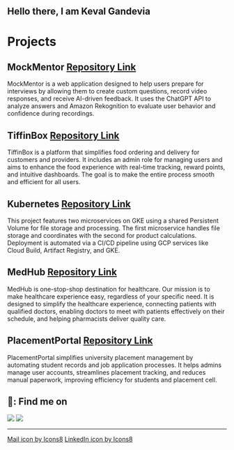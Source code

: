 ## Hello there, I am Keval Gandevia

# Projects

## MockMentor [Repository Link](https://github.com/Keval-Gandevia/MockMentor)
MockMentor is a web application designed to help users prepare for interviews by allowing them to create custom questions, record video responses, and receive AI-driven feedback. It uses the ChatGPT API to analyze answers and Amazon Rekognition to evaluate user behavior and confidence during recordings.

## TiffinBox [Repository Link](https://github.com/Keval-Gandevia/TiffinBox)
TiffinBox is a platform that simplifies food ordering and delivery for customers and providers. It includes an admin role for managing users and aims to enhance the food experience with real-time tracking, reward points, and intuitive dashboards. The goal is to make the entire process smooth and efficient for all users.

## Kubernetes [Repository Link](https://github.com/Keval-Gandevia/Kubernetes)
This project features two microservices on GKE using a shared Persistent Volume for file storage and processing. The first microservice handles file storage and coordinates with the second for product calculations. Deployment is automated via a CI/CD pipeline using GCP services like Cloud Build, Artifact Registry, and GKE.

## MedHub [Repository Link](https://github.com/Keval-Gandevia/MedHub)
MedHub is one-stop-shop destination for healthcare. Our mission is to make healthcare experience easy, regardless of your specific need. It is designed to simplify the healthcare experience, connecting patients with qualified doctors, enabling doctors to meet with patients effectively on their schedule, and helping pharmacists deliver quality care.

## PlacementPortal [Repository Link](https://github.com/Keval-Gandevia/PlacementPortal)
PlacementPortal simplifies university placement management by automating student records and job application processes. It helps admins manage user accounts, streamlines placement tracking, and reduces manual paperwork, improving efficiency for students and placement cell.

## 📧: Find me on

<code><a href="mailto:keval.gandevia@dal.ca"><img src="https://img.icons8.com/fluency/48/000000/apple-mail.png"/></a></code>
<code><a href="https://www.linkedin.com/in/keval-gandevia/"><img src="https://img.icons8.com/color/48/000000/linkedin.png"/></a></code>

<hr/>

<div>
  <a target="_blank" href="https://icons8.com/icon/7rhqrO588QcU/mail">Mail icon by Icons8</a>
  <a target="_blank" href="https://icons8.com/icon/13930/linkedin">LinkedIn icon by Icons8</a>
</div>

<!---
Keval-Gandevia/Keval-Gandevia is a ✨ special ✨ repository because its `README.md` (this file) appears on your GitHub profile.
You can click the Preview link to take a look at your changes.
--->

